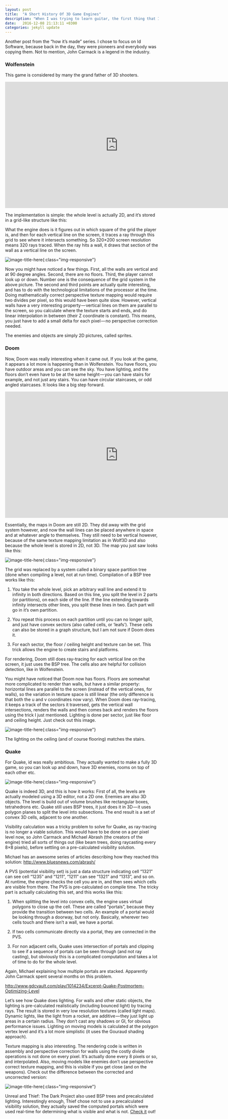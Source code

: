 ```yaml
---
layout: post
title:  "A Short History Of 3D Game Engines"
description: "When I was trying to learn guitar, the first thing that I learned was the scales. You know, to play solos like Jimi or Slash, and the first one I picked up was the A minor scale..."
date:   2016-12-08 21:13:11 +0300
categories: jekyll update
---
```

Another post from the “how it’s made” series. I chose to focus on Id Software, because back in the day, they were pioneers and everybody was copying them. Not to mention, John Carmack is a legend in the industry.

### Wolfenstein ###

This game is considered by many the grand father of 3D shooters.

<iframe width="740" height="415" src="https://www.youtube.com/embed/561sPCk6ByE" frameborder="0" allowfullscreen></iframe>

The implementation is simple: the whole level is actually 2D, and it’s stored in a grid-like structure like this:

What the engine does is it figures out in which square of the grid the player is, and then for each vertical line on the screen, it traces a ray through this grid to see where it intersects something. So 320×200 screen resolution means 320 rays traced. When the ray hits a wall, it draws that section of the wall as a vertical line on the screen.

![image-title-here](/images/level1.gif){:class="img-responsive"} 

Now you might have noticed a few things. First, all the walls are vertical and at 90 degree angles. Second, there are no floors. Third, the player cannot look up or down. Number one is the consequence of the grid system in the above picture. The second and third points are actually quite interesting, and has to do with the technological limitations of the processor at the time. Doing mathematically correct perspective texture mapping would require two divides per pixel, so this would have been quite slow. However, vertical walls have a very interesting property — vertical lines on them are parallel to the screen, so you calculate where the texture starts and ends, and do linear interpolation in between (their Z coordinate is constant). This means, you just have to add a small delta for each pixel — no perspective correction needed.

The enemies and objects are simply 2D pictures, called sprites.

### Doom ###
Now, Doom was really interesting when it came out. If you look at the game, it appears a lot more is happening than in Wolfenstein. You have floors, you have outdoor areas and you can see the sky. You have lighting, and the floors don’t even have to be at the same height — you can have stairs for example, and not just any stairs. You can have circular staircases, or odd angled staircases. It looks like a big step forward.

<iframe width="740" height="415" src="https://www.youtube.com/embed/IhaNyOAjd2g" frameborder="0" allowfullscreen></iframe>

Essentially, the maps in Doom are still 2D. They did away with the grid system however, and now the wall lines can be placed anywhere in space and at whatever angle to themselves. They still need to be vertical however, because of the same texture mapping limitation as in Wolf3D and also because the whole level is stored in 2D, not 3D. The map you just saw looks like this:

![image-title-here](/images/level2.gif){:class="img-responsive"} 

The grid was replaced by a system called a binary space partition tree (done when compiling a level, not at run time). Compilation of a BSP tree works like this:

1. You take the whole level, pick an arbitrary wall line and extend it to infinity in both directions. Based on this line, you split the level in 2 parts (or partitions), on each side of the line. If the line extending towards infinity intersects other lines, you split these lines in two. Each part will go in it’s own partition.

2. You repeat this process on each partition until you can no longer split, and just have convex sectors (also called cells, or ‘leafs’). These cells can also be stored in a graph structure, but I am not sure if Doom does it.

3. For each sector, the floor / ceiling height and texture can be set. This trick allows the engine to create stairs and platforms.

For rendering, Doom still does ray-tracing for each vertical line on the screen, it just uses the BSP tree. The cells also are helpful for collision detection, like in Wolfenstein.

You might have noticed that Doom now has floors. Floors are somewhat more complicated to render than walls, but have a similar property: horizontal lines are parallel to the screen (instead of the vertical ones, for walls), so the variation in texture space is still linear (the only difference is that both the u and v coordinates now vary). When Doom does ray-tracing, it keeps a track of the sectors it traversed, gets the vertical wall intersections, renders the walls and then comes back and renders the floors using the trick I just mentioned. Lighting is done per sector, just like floor and ceiling height. Just check out this image.

![image-title-here](/images/doom.jpeg){:class="img-responsive"} 

The lighting on the ceiling (and of course flooring) matches the stairs.

### Quake ###

For Quake, id was really ambitious. They actually wanted to make a fully 3D game, so you can look up and down, have 3D enemies, rooms on top of each other etc.

![image-title-here](/images/quake.jpeg){:class="img-responsive"} 

Quake is indeed 3D, and this is how it works: First of all, the levels are actually modeled using a 3D editor, not a 2D one. Enemies are also 3D objects. The level is build out of volume brushes like rectangular boxes, tetrahedrons etc. Quake still uses BSP trees, it just does it in 3D — it uses polygon planes to split the level into subsections. The end result is a set of convex 3D cells, adjacent to one another.

Visibility calculation was a tricky problem to solve for Quake, as ray-tracing is no longer a viable solution. This would have to be done on a per pixel level now, so John Carmack and Michael Abrash (the creators of the engine) tried all sorts of things out (like beam trees, doing raycasting every 8×8 pixels), before settling on a pre-calculated visibility solution.

Michael has an awesome series of articles describing how they reached this solution:
http://www.bluesnews.com/abrash/

A PVS (potential visibility set) is just a data structure indicating cell “1321” can see cell “1235” and “1211”, “1211” can see “1321” and “1313”, and so on. At runtime, the engine checks the cell you are in, and then sees which cells are visible from there. The PVS is pre-calculated on compile time. The tricky part is actually calculating this set, and this works like this:

1. When splitting the level into convex cells, the engine uses virtual polygons to close up the cell. These are called “portals”, because they provide the transition between two cells. An example of a portal would be looking through a doorway, but not only. Basically, wherever two cells touch and there isn’t a wall, we have a portal.

2. If two cells communicate directly via a portal, they are connected in the PVS.

3. For non adjacent cells, Quake uses intersection of portals and clipping to see if a sequence of portals can be seen through (and not ray casting), but obviously this is a complicated computation and takes a lot of time to do for the whole level.

Again, Michael explaining how multiple portals are stacked. Apparently John Carmack spent several months on this problem.

http://www.gdcvault.com/play/1014234/Excerpt-Quake-Postmortem-Optimizing-Level

Let’s see how Quake does lighting. For walls and other static objects, the lighting is pre-calculated realistically (including bounced light) by tracing rays. The result is stored in very low resolution textures (called light maps). Dynamic lights, like the light from a rocket, are additive — they just light up areas in a certain radius. They don’t cast any shadows or GI, for obvious performance issues. Lighting on moving models is calculated at the polygon vertex level and it’s a lot more simplistic (it uses the Gouraud shading approach).

Texture mapping is also interesting. The rendering code is written in assembly and perspective correction for walls using the costly divide operations is not done on every pixel. It’s actually done every 8 pixels or so, and interpolated. Also, moving models like enemies don’t use perspective correct texture mapping, and this is visible if you get close (and on the weapons). Check out the difference between the corrected and uncorrected version:

![image-title-here](/images/quake2.png){:class="img-responsive"} 

Unreal and Thief: The Dark Project also used BSP trees and precalculated lighting. Interestingly enough, Thief chose not to use a precalculated visibility solution, they actually saved the computed portals which were used real-time for determining what is visible and what is not. [Check it](http://nothings.org/gamedev/thief_rendering.html) out!
